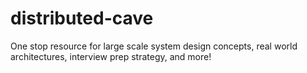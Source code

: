 # distributed-cave
One stop resource for large scale system design concepts, real world architectures, interview prep strategy, and more!
